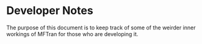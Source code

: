 # Developer Notes
The purpose of this document is to keep track of some of the weirder inner workings of MFTran for those who are developing it.